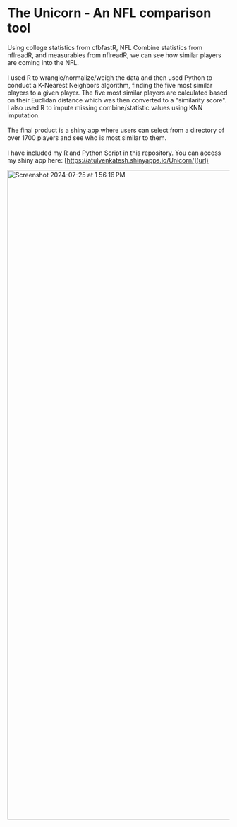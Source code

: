 # The Unicorn - An NFL comparison tool

Using college statistics from cfbfastR, NFL Combine statistics from nflreadR, and measurables from nflreadR, we can see how similar players are coming into the NFL.
</br>
</br>
I used R to wrangle/normalize/weigh the data and then used Python to conduct a K-Nearest Neighbors algorithm, finding the five most similar players to a given player. The five most similar players are calculated based on their Euclidan distance which was then converted to a "similarity score". I also used R to impute missing combine/statistic values using KNN imputation. 
</br>
</br>
The final product is a shiny app where users can select from a directory of over 1700 players and see who is most similar to them.
</br>
</br>
I have included my R and Python Script in this repository. You can access my shiny app here:
[https://atulvenkatesh.shinyapps.io/Unicorn/](url)

<img width="1470" alt="Screenshot 2024-07-25 at 1 56 16 PM" src="https://github.com/user-attachments/assets/cc325c44-bc03-4454-ae46-e73b858fdf3b">
